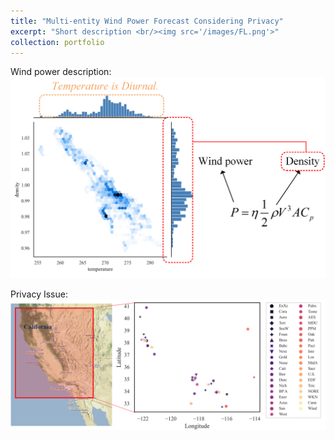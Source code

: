 ```yaml
---
title: "Multi-entity Wind Power Forecast Considering Privacy"
excerpt: "Short description <br/><img src='/images/FL.png'>"
collection: portfolio
---
```


Wind power description:
<br/><img src='/images/Wind Diurnal.png'>

Privacy Issue:
<br/><img src='/images/Intro.png'>
